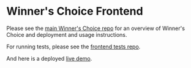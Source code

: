 # Winner's Choice Frontend

Please see the [main Winner's Choice repo](https://github.com/reasonmethis/winners-choice-contract) for an overview of Winner's Choice and deployment and usage instructions. 

For running tests, please see the [frontend tests repo](https://github.com/reasonmethis/winners-choice-frontend-tests). 

And here is a deployed [live demo](https://reasonmethis.github.io/winners-choice-frontend).
